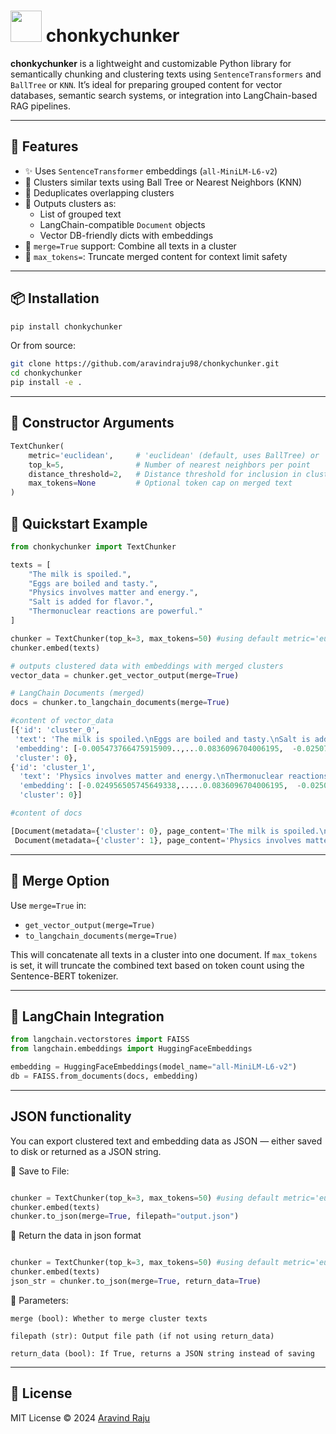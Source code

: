 # <img src="https://github.com/user-attachments/assets/a51535c1-0f9d-473b-ab72-d69c13f19e35" width="50"/> chonkychunker  



**chonkychunker** is a lightweight and customizable Python library for semantically chunking and clustering texts using `SentenceTransformers` and `BallTree` or `KNN`. It’s ideal for preparing grouped content for vector databases, semantic search systems, or integration into LangChain-based RAG pipelines.

---

## 🚀 Features

- ✨ Uses `SentenceTransformer` embeddings (`all-MiniLM-L6-v2`)
- 🧠 Clusters similar texts using Ball Tree or Nearest Neighbors (KNN)
- 🔁 Deduplicates overlapping clusters
- 🔗 Outputs clusters as:
  - List of grouped text
  - LangChain-compatible `Document` objects
  - Vector DB-friendly dicts with embeddings
- 📎 `merge=True` support: Combine all texts in a cluster
- 🎯 `max_tokens=`: Truncate merged content for context limit safety

---

## 📦 Installation

```bash
pip install chonkychunker
```

Or from source:

```bash
git clone https://github.com/aravindraju98/chonkychunker.git
cd chonkychunker
pip install -e .
```

---


## 🔧 Constructor Arguments

```python
TextChunker(
    metric='euclidean',     # 'euclidean' (default, uses BallTree) or 'cosine' (uses KNN)
    top_k=5,                # Number of nearest neighbors per point
    distance_threshold=2,   # Distance threshold for inclusion in cluster
    max_tokens=None         # Optional token cap on merged text
)
```

## 🧪 Quickstart Example

```python
from chonkychunker import TextChunker

texts = [
    "The milk is spoiled.",
    "Eggs are boiled and tasty.",
    "Physics involves matter and energy.",
    "Salt is added for flavor.",
    "Thermonuclear reactions are powerful."
]

chunker = TextChunker(top_k=3, max_tokens=50) #using default metric='euclidean', distance_threshold = 2
chunker.embed(texts)

# outputs clustered data with embeddings with merged clusters
vector_data = chunker.get_vector_output(merge=True)

# LangChain Documents (merged)
docs = chunker.to_langchain_documents(merge=True)

#content of vector_data
[{'id': 'cluster_0',
 'text': 'The milk is spoiled.\nEggs are boiled and tasty.\nSalt is added for flavor.',
 'embedding': [-0.005473766475915909..,...0.0836096704006195,  -0.02507365308701992],
 'cluster': 0},
{'id': 'cluster_1',
  'text': 'Physics involves matter and energy.\nThermonuclear reactions are powerful.',
  'embedding': [-0.024956505745649338,.....0.0836096704006195,  -0.02507365308701992],
  'cluster': 0}]

#content of docs

[Document(metadata={'cluster': 0}, page_content='The milk is spoiled.\nEggs are boiled and tasty.\nSalt is added for flavor.'),
 Document(metadata={'cluster': 1}, page_content='Physics involves matter and energy.\nThermonuclear reactions are powerful.')]


```



---

## 🔄 Merge Option

Use `merge=True` in:
- `get_vector_output(merge=True)`
- `to_langchain_documents(merge=True)`

This will concatenate all texts in a cluster into one document. If `max_tokens` is set, it will truncate the combined text based on token count using the Sentence-BERT tokenizer.


---

## 📘 LangChain Integration

```python
from langchain.vectorstores import FAISS
from langchain.embeddings import HuggingFaceEmbeddings

embedding = HuggingFaceEmbeddings(model_name="all-MiniLM-L6-v2")
db = FAISS.from_documents(docs, embedding)
```
---
## JSON functionality

You can export clustered text and embedding data as JSON — either saved to disk or returned as a JSON string.

🔹 Save to File:
```python

chunker = TextChunker(top_k=3, max_tokens=50) #using default metric='euclidean', distance_threshold = 2
chunker.embed(texts)
chunker.to_json(merge=True, filepath="output.json")
 ```

🔹 Return the data in json format
```python

chunker = TextChunker(top_k=3, max_tokens=50) #using default metric='euclidean', distance_threshold = 2
chunker.embed(texts)
json_str = chunker.to_json(merge=True, return_data=True)

```


🔧 Parameters:

    merge (bool): Whether to merge cluster texts

    filepath (str): Output file path (if not using return_data)

    return_data (bool): If True, returns a JSON string instead of saving
---

## 📜 License

MIT License © 2024 [Aravind Raju](https://github.com/aravindraju98)
